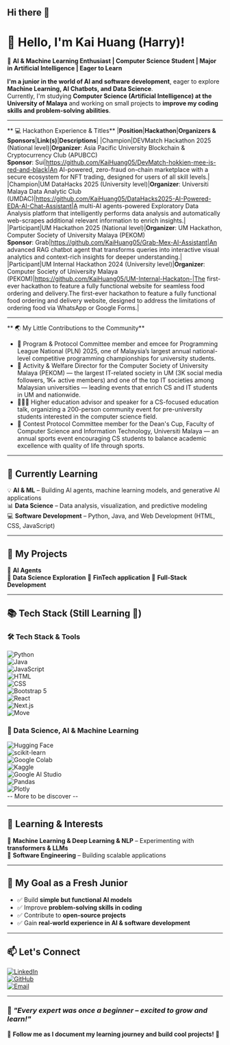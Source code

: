 ## Hi there 👋
# 👋 Hello, I'm Kai Huang (Harry)!

🚀 **AI & Machine Learning Enthusiast | Computer Science Student | Major in Artificial Intelligence | Eager to Learn**  

**I'm a junior in the world of AI and software development**, eager to explore **Machine Learning, AI Chatbots, and Data Science**.  
Currently, I'm studying **Computer Science (Artificial Intelligence) at the University of Malaya** and working on small projects to **improve my coding skills and problem-solving abilities**.  

---

** 💻 Hackathon Experience & Titles**
|**Position**|**Hackathon**|**Organizers & Sponsors**|**Link(s)**|**Descriptions**|
|Champion|DEVMatch Hackathon 2025 (National level)|**Organizer**: Asia Pacific University Blockchain & Cryptocurrency Club (APUBCC)<br>**Sponsor**: Sui|https://github.com/KaiHuang05/DevMatch-hokkien-mee-is-red-and-black|An AI-powered, zero-fraud on-chain marketplace with a secure ecosystem for NFT trading, designed for users of all skill levels.|
|Champion|UM DataHacks 2025 (University level)|**Organizer**: Universiti Malaya Data Analytic Club (UMDAC)|https://github.com/KaiHuang05/DataHacks2025-AI-Powered-EDA-AI-Chat-Assistant|A multi-AI agents-powered Exploratory Data Analysis platform that intelligently performs data analysis and automatically web-scrapes additional relevant information to enrich insights.|
|Participant|UM Hackathon 2025 (National level)|**Organizer**: UM Hackathon, Computer Society of University Malaya (PEKOM)<br>**Sponsor**: Grab|https://github.com/KaiHuang05/Grab-Mex-AI-Assistant|An advanced RAG chatbot agent that transforms queries into interactive visual analytics and context-rich insights for deeper understanding.|
|Participant|UM Internal Hackathon 2024 (University level)|**Organizer**: Computer Society of University Malaya (PEKOM)|https://github.com/KaiHuang05/UM-Internal-Hackaton-|The first-ever hackathon to feature a fully functional website for seamless food ordering and delivery.The first-ever hackathon to feature a fully functional food ordering and delivery website, designed to address the limitations of ordering food via WhatsApp or Google Forms.|

---
** 🌏 My Little Contributions to the Community**
- 🎤 Program & Protocol Committee member and emcee for Programming League National (PLN) 2025, one of Malaysia’s largest annual national-level competitive programming championships for university students.
- 🗽 Activity & Welfare Director for the Computer Society of University Malaya (PEKOM) — the largest IT-related society in UM (3K social media followers, 1K+ active members) and one of the top IT societies among Malaysian universities — leading events that enrich CS and IT students in UM and nationwide.
- 👨🏻‍💻 Higher education advisor and speaker for a CS-focused education talk, organizing a 200-person community event for pre-university students interested in the computer science field.
- 🏅 Contest Protocol Committee member for the Dean's Cup, Faculty of Computer Science and Information Technology, Universiti Malaya — an annual sports event encouraging CS students to balance academic excellence with quality of life through sports.

---

## 🌱 **Currently Learning**  
💡 **AI & ML** – Building AI agents, machine learning models, and generative AI applications  
📊 **Data Science** – Data analysis, visualization, and predictive modeling  
💻 **Software Development** – Python, Java, and Web Development (HTML, CSS, JavaScript)  

---

## 🚀 **My Projects**  
🔹 **AI Agents**   
🔹 **Data Science Exploration** 
🔹 **FinTech application** 
🔹 **Full-Stack Development** 

---

## 📚 **Tech Stack  (Still Learning 🚀)**
### 🛠️ Tech Stack & Tools  

![Python](https://img.shields.io/badge/-Python-3776AB?style=flat&logo=python&logoColor=white)  
![Java](https://img.shields.io/badge/-Java-007396?style=flat&logo=java&logoColor=white)  
![JavaScript](https://img.shields.io/badge/-JavaScript-F7DF1E?style=flat&logo=javascript&logoColor=black)  
![HTML](https://img.shields.io/badge/-HTML-E34F26?style=flat&logo=html5&logoColor=white)  
![CSS](https://img.shields.io/badge/-CSS-1572B6?style=flat&logo=css3&logoColor=white)  
![Bootstrap 5](https://img.shields.io/badge/-Bootstrap%205-7952B3?style=flat&logo=bootstrap&logoColor=white)  
![React](https://img.shields.io/badge/-React-61DAFB?style=flat&logo=react&logoColor=black)  
![Next.js](https://img.shields.io/badge/-Next.js-000000?style=flat&logo=next.js&logoColor=white)  
![Move](https://img.shields.io/badge/-Move-FF4F00?style=flat&logo=sui&logoColor=white) 

### 🤖 Data Science, AI & Machine Learning  

![Hugging Face](https://img.shields.io/badge/-Hugging%20Face-FFD700?style=flat&logo=huggingface&logoColor=black)  
![scikit-learn](https://img.shields.io/badge/-scikit%20learn-F7931E?style=flat&logo=scikit-learn&logoColor=white)  
![Google Colab](https://img.shields.io/badge/-Google%20Colab-F9AB00?style=flat&logo=google-colab&logoColor=black)  
![Kaggle](https://img.shields.io/badge/-Kaggle-20BEFF?style=flat&logo=kaggle&logoColor=white)  
![Google AI Studio](https://img.shields.io/badge/-Google%20AI%20Studio-4285F4?style=flat&logo=google&logoColor=white)  
![Pandas](https://img.shields.io/badge/-Pandas-150458?style=flat&logo=pandas&logoColor=white)  
![Plotly](https://img.shields.io/badge/-Plotly-3F4F75?style=flat&logo=plotly&logoColor=white)  
 -- More to be discover --

---

## 🌱 **Learning & Interests** 
🔹 **Machine Learning & Deep Learning & NLP** – Experimenting with **transformers & LLMs**  
🔹 **Software Engineering** – Building scalable applications  

---

## 🎯 **My Goal as a Fresh Junior**  
- ✅ Build **simple but functional AI models**  
- ✅ Improve **problem-solving skills in coding**  
- ✅ Contribute to **open-source projects**  
- ✅ Gain **real-world experience in AI & software development**

---
  
## 📫 **Let's Connect** 
[![LinkedIn](https://img.shields.io/badge/-LinkedIn-0077B5?style=flat&logo=linkedin&logoColor=white)](https://www.linkedin.com/in/cheng-kai-huang-913240201/)  
[![GitHub](https://img.shields.io/badge/-GitHub-181717?style=flat&logo=github&logoColor=white)](https://github.com/KaiHuang05)  
[![Email](https://img.shields.io/badge/-Email-D14836?style=flat&logo=gmail&logoColor=white)](mailto:harrycheng280505@gmail.com)  

---

### 🌟 *"Every expert was once a beginner – excited to grow and learn!"*  

🔔 **Follow me as I document my learning journey and build cool projects!** 🚀
